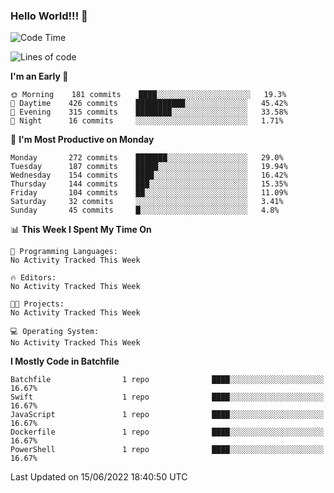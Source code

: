 ### Hello World!!! 👋

<!--
**kekotek/kekotek** is a ✨ _special_ ✨ repository because its `README.md` (this file) appears on your GitHub profile.

Here are some ideas to get you started:

- 🔭 I’m currently working on ...
- 🌱 I’m currently learning ...
- 👯 I’m looking to collaborate on ...
- 🤔 I’m looking for help with ...
- 💬 Ask me about ...
- 📫 How to reach me: ...
- 😄 Pronouns: ...
- ⚡ Fun fact: ...
-->

<!--START_SECTION:waka-->
![Code Time](http://img.shields.io/badge/Code%20Time-0%20secs-blue)

![Lines of code](https://img.shields.io/badge/From%20Hello%20World%20I%27ve%20Written-19%20Thousand%20lines%20of%20code-blue)

**I'm an Early 🐤** 

```text
🌞 Morning    181 commits    ████░░░░░░░░░░░░░░░░░░░░░   19.3% 
🌆 Daytime    426 commits    ███████████░░░░░░░░░░░░░░   45.42% 
🌃 Evening    315 commits    ████████░░░░░░░░░░░░░░░░░   33.58% 
🌙 Night      16 commits     ░░░░░░░░░░░░░░░░░░░░░░░░░   1.71%

```
📅 **I'm Most Productive on Monday** 

```text
Monday       272 commits    ███████░░░░░░░░░░░░░░░░░░   29.0% 
Tuesday      187 commits    █████░░░░░░░░░░░░░░░░░░░░   19.94% 
Wednesday    154 commits    ████░░░░░░░░░░░░░░░░░░░░░   16.42% 
Thursday     144 commits    ███░░░░░░░░░░░░░░░░░░░░░░   15.35% 
Friday       104 commits    ██░░░░░░░░░░░░░░░░░░░░░░░   11.09% 
Saturday     32 commits     ░░░░░░░░░░░░░░░░░░░░░░░░░   3.41% 
Sunday       45 commits     █░░░░░░░░░░░░░░░░░░░░░░░░   4.8%

```


📊 **This Week I Spent My Time On** 

```text
💬 Programming Languages: 
No Activity Tracked This Week

🔥 Editors: 
No Activity Tracked This Week

🐱‍💻 Projects: 
No Activity Tracked This Week

💻 Operating System: 
No Activity Tracked This Week

```

**I Mostly Code in Batchfile** 

```text
Batchfile                1 repo              ████░░░░░░░░░░░░░░░░░░░░░   16.67% 
Swift                    1 repo              ████░░░░░░░░░░░░░░░░░░░░░   16.67% 
JavaScript               1 repo              ████░░░░░░░░░░░░░░░░░░░░░   16.67% 
Dockerfile               1 repo              ████░░░░░░░░░░░░░░░░░░░░░   16.67% 
PowerShell               1 repo              ████░░░░░░░░░░░░░░░░░░░░░   16.67%

```



 Last Updated on 15/06/2022 18:40:50 UTC
<!--END_SECTION:waka-->
